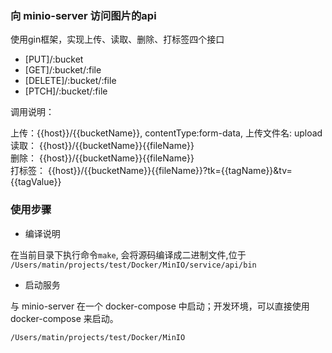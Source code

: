 
### 向 minio-server 访问图片的api

使用gin框架，实现上传、读取、删除、打标签四个接口

- [PUT]/:bucket
- [GET]/:bucket/:file
- [DELETE]/:bucket/:file
- [PTCH]/:bucket/:file

调用说明：

上传：{{host}}/{{bucketName}}, contentType:form-data, 上传文件名: upload    
读取： {{host}}/{{bucketName}}{{fileName}}  
删除： {{host}}/{{bucketName}}{{fileName}}  
打标签： {{host}}/{{bucketName}}{{fileName}}?tk={{tagName}}&tv={{tagValue}}    

### 使用步骤

- 编译说明

在当前目录下执行命令```make```, 会将源码编译成二进制文件,位于 ```/Users/matin/projects/test/Docker/MinIO/service/api/bin```

- 启动服务
  
与 minio-server 在一个 docker-compose 中启动；开发环境，可以直接使用 docker-compose 来启动。

```/Users/matin/projects/test/Docker/MinIO```

